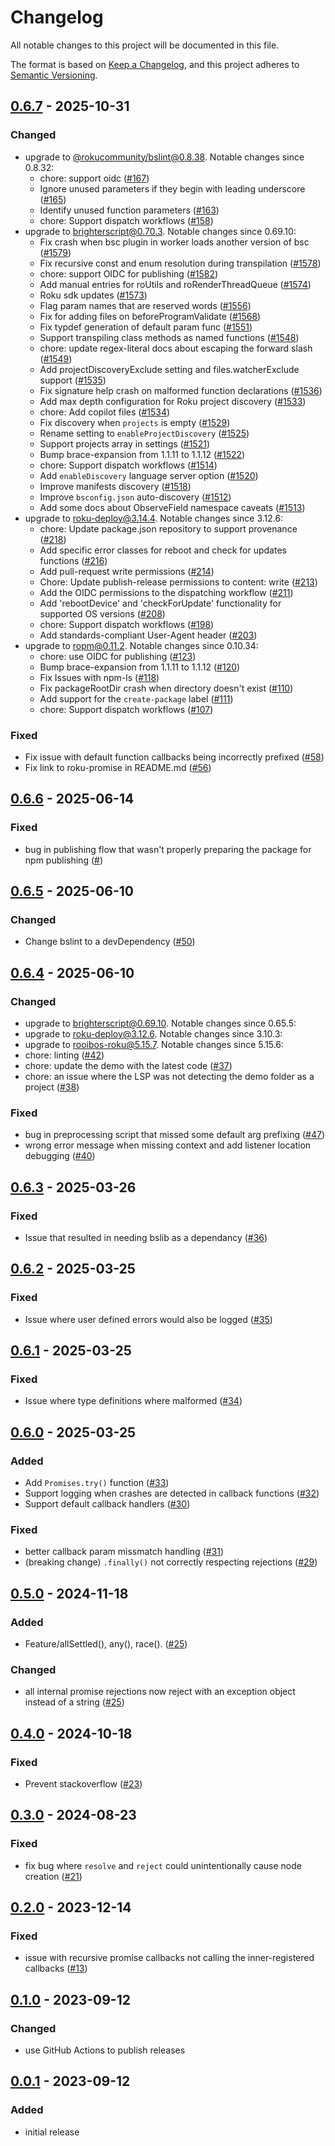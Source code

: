 # Changelog
All notable changes to this project will be documented in this file.

The format is based on [Keep a Changelog](https://keepachangelog.com/en/1.0.0/),
and this project adheres to [Semantic Versioning](https://semver.org/spec/v2.0.0.html).



## [0.6.7](https://github.com/rokucommunity/promises/compare/0.6.6...v0.6.7) - 2025-10-31
### Changed
 - upgrade to [@rokucommunity/bslint@0.8.38](https://github.com/rokucommunity/bslint/blob/master/CHANGELOG.md#0838---2025-10-31). Notable changes since 0.8.32:
     - chore: support oidc ([#167](https://github.com/rokucommunity/bslint/pull/167))
     - Ignore unused parameters if they begin with leading underscore ([#165](https://github.com/rokucommunity/bslint/pull/165))
     - Identify unused function parameters ([#163](https://github.com/rokucommunity/bslint/pull/163))
     - chore: Support dispatch workflows ([#158](https://github.com/rokucommunity/bslint/pull/158))
 - upgrade to [brighterscript@0.70.3](https://github.com/rokucommunity/brighterscript/blob/master/CHANGELOG.md#0703---2025-10-31). Notable changes since 0.69.10:
     - Fix crash when bsc plugin in worker loads another version of bsc ([#1579](https://github.com/rokucommunity/brighterscript/pull/1579))
     - Fix recursive const and enum resolution during transpilation ([#1578](https://github.com/rokucommunity/brighterscript/pull/1578))
     - chore: support OIDC for publishing ([#1582](https://github.com/rokucommunity/brighterscript/pull/1582))
     - Add manual entries for roUtils and roRenderThreadQueue ([#1574](https://github.com/rokucommunity/brighterscript/pull/1574))
     - Roku sdk updates ([#1573](https://github.com/rokucommunity/brighterscript/pull/1573))
     - Flag param names that are reserved words ([#1556](https://github.com/rokucommunity/brighterscript/pull/1556))
     - Fix for adding files on beforeProgramValidate ([#1568](https://github.com/rokucommunity/brighterscript/pull/1568))
     - Fix typdef generation of default param func ([#1551](https://github.com/rokucommunity/brighterscript/pull/1551))
     - Support transpiling class methods as named functions ([#1548](https://github.com/rokucommunity/brighterscript/pull/1548))
     - chore: update regex-literal docs about escaping the forward slash ([#1549](https://github.com/rokucommunity/brighterscript/pull/1549))
     - Add projectDiscoveryExclude setting and files.watcherExclude support ([#1535](https://github.com/rokucommunity/brighterscript/pull/1535))
     - Fix signature help crash on malformed function declarations ([#1536](https://github.com/rokucommunity/brighterscript/pull/1536))
     - Add max depth configuration for Roku project discovery ([#1533](https://github.com/rokucommunity/brighterscript/pull/1533))
     - chore: Add copilot files ([#1534](https://github.com/rokucommunity/brighterscript/pull/1534))
     - Fix discovery when `projects` is empty ([#1529](https://github.com/rokucommunity/brighterscript/pull/1529))
     - Rename setting to `enableProjectDiscovery` ([#1525](https://github.com/rokucommunity/brighterscript/pull/1525))
     - Support projects array in settings ([#1521](https://github.com/rokucommunity/brighterscript/pull/1521))
     - Bump brace-expansion from 1.1.11 to 1.1.12 ([#1522](https://github.com/rokucommunity/brighterscript/pull/1522))
     - chore: Support dispatch workflows ([#1514](https://github.com/rokucommunity/brighterscript/pull/1514))
     - Add `enableDiscovery` language server option ([#1520](https://github.com/rokucommunity/brighterscript/pull/1520))
     - Improve manifests discovery ([#1518](https://github.com/rokucommunity/brighterscript/pull/1518))
     - Improve `bsconfig.json` auto-discovery ([#1512](https://github.com/rokucommunity/brighterscript/pull/1512))
     - Add some docs about ObserveField namespace caveats ([#1513](https://github.com/rokucommunity/brighterscript/pull/1513))
 - upgrade to [roku-deploy@3.14.4](https://github.com/rokucommunity/roku-deploy/blob/master/CHANGELOG.md#3144---2025-10-30). Notable changes since 3.12.6:
     - chore: Update package.json repository to support provenance ([#218](https://github.com/rokucommunity/roku-deploy/pull/218))
     - Add specific error classes for reboot and check for updates functions ([#216](https://github.com/rokucommunity/roku-deploy/pull/216))
     - Add pull-request write permissions ([#214](https://github.com/rokucommunity/roku-deploy/pull/214))
     - Chore: Update publish-release permissions to content: write ([#213](https://github.com/rokucommunity/roku-deploy/pull/213))
     - Add the OIDC permissions to the dispatching workflow ([#211](https://github.com/rokucommunity/roku-deploy/pull/211))
     - Add 'rebootDevice' and 'checkForUpdate' functionality for supported OS versions ([#208](https://github.com/rokucommunity/roku-deploy/pull/208))
     - chore: Support dispatch workflows ([#198](https://github.com/rokucommunity/roku-deploy/pull/198))
     - Add standards-compliant User-Agent header ([#203](https://github.com/rokucommunity/roku-deploy/pull/203))
 - upgrade to [ropm@0.11.2](https://github.com/rokucommunity/ropm/blob/master/CHANGELOG.md#0112---2025-10-31). Notable changes since 0.10.34:
     - chore: use OIDC for publishing ([#123](https://github.com/rokucommunity/ropm/pull/123))
     - Bump brace-expansion from 1.1.11 to 1.1.12 ([#120](https://github.com/rokucommunity/ropm/pull/120))
     - Fix Issues with npm-ls ([#118](https://github.com/rokucommunity/ropm/pull/118))
     - Fix packageRootDir crash when directory doesn't exist ([#110](https://github.com/rokucommunity/ropm/pull/110))
     - Add support for the `create-package` label ([#111](https://github.com/rokucommunity/ropm/pull/111))
     - chore: Support dispatch workflows ([#107](https://github.com/rokucommunity/ropm/pull/107))
### Fixed
 - Fix issue with default function callbacks being incorrectly prefixed ([#58](https://github.com/rokucommunity/promises/pull/58))
 - Fix link to roku-promise in README.md ([#56](https://github.com/rokucommunity/promises/pull/56))



## [0.6.6](https://github.com/rokucommunity/promises/compare/0.6.5...v0.6.6) - 2025-06-14
### Fixed
 - bug in publishing flow that wasn't properly preparing the package for npm publishing ([#](https://github.com/rokucommunity/promises/pull/52))



## [0.6.5](https://github.com/rokucommunity/promises/compare/0.6.4...v0.6.5) - 2025-06-10
### Changed
 - Change bslint to a devDependency ([#50](https://github.com/rokucommunity/promises/pull/50))



## [0.6.4](https://github.com/rokucommunity/promises/compare/0.6.3...v0.6.4) - 2025-06-10
### Changed
 - upgrade to [brighterscript@0.69.10](https://github.com/rokucommunity/brighterscript/blob/master/CHANGELOG.md#06910---2025-06-03). Notable changes since 0.65.5:
 - upgrade to [roku-deploy@3.12.6](https://github.com/rokucommunity/roku-deploy/blob/master/CHANGELOG.md#3126---2025-06-03). Notable changes since 3.10.3:
 - upgrade to [rooibos-roku@5.15.7](https://github.com/rokucommunity/rooibos/blob/master/CHANGELOG.md#5157---2025-04-16). Notable changes since 5.15.6:
 - chore: linting ([#42](https://github.com/rokucommunity/promises/pull/42))
 - chore: update the demo with the latest code ([#37](https://github.com/rokucommunity/promises/pull/37))
 - chore: an issue where the LSP was not detecting the demo folder as a project ([#38](https://github.com/rokucommunity/promises/pull/38))
### Fixed
 - bug in preprocessing script that missed some default arg prefixing ([#47](https://github.com/rokucommunity/promises/pull/47))
 - wrong error message when missing context and add listener location debugging ([#40](https://github.com/rokucommunity/promises/pull/40))



## [0.6.3](https://github.com/rokucommunity/promises/compare/v0.6.2...0.6.3) - 2025-03-26
### Fixed
 - Issue that resulted in needing bslib as a dependancy ([#36](https://github.com/rokucommunity/promises/pull/36))



## [0.6.2](https://github.com/rokucommunity/promises/compare/v0.6.1...0.6.2) - 2025-03-25
### Fixed
 - Issue where user defined errors would also be logged ([#35](https://github.com/rokucommunity/promises/pull/35))



## [0.6.1](https://github.com/rokucommunity/promises/compare/v0.6.0...0.6.1) - 2025-03-25
### Fixed
 - Issue where type definitions where malformed ([#34](https://github.com/rokucommunity/promises/pull/34))



## [0.6.0](https://github.com/rokucommunity/promises/compare/v0.5.0...v0.6.0) - 2025-03-25
### Added
 - Add `Promises.try()` function ([#33](https://github.com/rokucommunity/promises/pull/33))
 - Support logging when crashes are detected in callback functions ([#32](https://github.com/rokucommunity/promises/pull/32))
 - Support default callback handlers ([#30](https://github.com/rokucommunity/promises/pull/30))
### Fixed
 - better callback param missmatch handling ([#31](https://github.com/rokucommunity/promises/pull/31))
 - (breaking change) `.finally()` not correctly respecting rejections ([#29](https://github.com/rokucommunity/promises/pull/29))



## [0.5.0](https://github.com/rokucommunity/promises/compare/v0.4.0...v0.5.0) - 2024-11-18
### Added
 - Feature/allSettled(), any(), race(). ([#25](https://github.com/rokucommunity/promises/pull/25))
### Changed
 - all internal promise rejections now reject with an exception object instead of a string ([#25](https://github.com/rokucommunity/promises/pull/25))



## [0.4.0](https://github.com/rokucommunity/promises/compare/v0.3.0...v0.4.0) - 2024-10-18
### Fixed
 - Prevent stackoverflow ([#23](https://github.com/rokucommunity/promises/pull/23))



## [0.3.0](https://github.com/rokucommunity/promises/compare/v0.2.0...v0.3.0) - 2024-08-23
### Fixed
 - fix bug where `resolve` and `reject` could unintentionally cause node creation ([#21](https://github.com/rokucommunity/promises/pull/21))



## [0.2.0](https://github.com/rokucommunity/promises/compare/v0.1.0...v0.2.0) - 2023-12-14
### Fixed
 - issue with recursive promise callbacks not calling the inner-registered callbacks ([#13](https://github.com/rokucommunity/promises/pull/13))



## [0.1.0](https://github.com/rokucommunity/promises/compare/v0.0.1...v0.1.0) - 2023-09-12
### Changed
 - use GitHub Actions to publish releases



## [0.0.1](https://github.com/rokucommunity/promises/compare/ead925eabcb57c80bb27968a96c71494c78b3fdf...97d15723c631b36d15b92d283822b9cd042ac81b) - 2023-09-12
### Added
 - initial release
